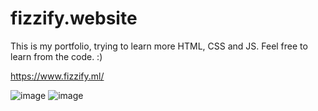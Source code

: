 # fizzify.website
This is my portfolio, trying to learn more HTML, CSS and JS. Feel free to learn from the code. :)

https://www.fizzify.ml/

![image](https://user-images.githubusercontent.com/79361847/160829274-c47b7085-857d-4496-8b02-a00c089c4aa1.png)
![image](https://user-images.githubusercontent.com/79361847/160829322-fb16edbd-4300-4852-9090-7a47f6dbcdb5.png)
